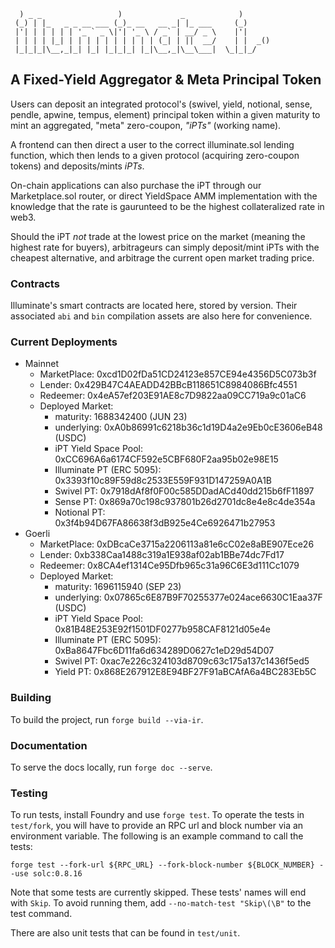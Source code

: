 ```
  ) _ _                 )             _            )
 (_) | |_   _ _ __ ___ (_)_ __   __ _| |_ ___     (_)
 |'| | | | | | '_ ` _ \|'| '_ \ / _` | __/ _ \    |'|
 | | | | |_| | | | | | | | | | | (_| | ||  __/    | |  _()
 |_|_|_|\__,_|_| |_| |_|_|_| |_|\__,_|\__\___|  \_|_|_/

```

## A Fixed-Yield Aggregator & Meta Principal Token

Users can deposit an integrated protocol's (swivel, yield, notional, sense, pendle, apwine, tempus, element) principal token within a given maturity to mint an aggregated, "meta" zero-coupon, _"iPTs"_ (working name).

A frontend can then direct a user to the correct illuminate.sol lending function, which then lends to a given protocol (acquiring zero-coupon tokens) and deposits/mints _iPTs_.

On-chain applications can also purchase the iPT through our Marketplace.sol router, or direct YieldSpace AMM implementation with the knowledge that the rate is gaurunteed to be the highest collateralized rate in web3.

Should the iPT _not_ trade at the lowest price on the market (meaning the highest rate for buyers), arbitrageurs can simply deposit/mint iPTs with the cheapest alternative, and arbitrage the current open market trading price.

### Contracts

Illuminate's smart contracts are located here, stored by version. Their associated `abi` and `bin` compilation assets are also here for convenience.

### Current Deployments

- Mainnet
  - MarketPlace: 0xcd1D02fDa51CD24123e857CE94e4356D5C073b3f
  - Lender: 0x429B47C4AEADD42BBcB118651C8984086Bfc4551
  - Redeemer: 0x4eA57ef203E91AE8c7D9822aa09CC719a9c01aC6
  - Deployed Market:
    - maturity: 1688342400 (JUN 23)
    - underlying: 0xA0b86991c6218b36c1d19D4a2e9Eb0cE3606eB48 (USDC)
    - iPT Yield Space Pool: 0xCC696A6a6174CF592e5CBF680F2aa95b02e98E15
    - Illuminate PT (ERC 5095): 0x3393f10c89F59d8c2533E559F931D147259A0A1B
    - Swivel PT: 0x7918dAf8f0F00c585DDadACd40dd215b6fF11897
    - Sense PT: 0x869a70c198c937801b26d2701dc8e4e8c4de354a
    - Notional PT: 0x3f4b94D67FA86638f3dB925e4Ce6926471b27953
- Goerli
  - MarketPlace: 0xDBcaCe3715a2206113a81e6cC02e8aBE907Ece26
  - Lender: 0xb338Caa1488c319a1E938af02ab1BBe74dc7Fd17
  - Redeemer: 0x8CA4ef1314Ce95Dfb965c31a96C6E3d111Cc1079
  - Deployed Market:
    - maturity: 1696115940 (SEP 23)
    - underlying: 0x07865c6E87B9F70255377e024ace6630C1Eaa37F (USDC)
    - iPT Yield Space Pool: 0x81B48E253E92f1501DF0277b958CAF8121d05e4e
    - Illuminate PT (ERC 5095): 0xBa8647Fbc6D11fa6d634289D0627c1eD29d54D07
    - Swivel PT: 0xac7e226c324103d8709c63c175a137c1436f5ed5
    - Yield PT: 0x868E267912E8E94BF27F91aBCAfA6a4BC283Eb5C

### Building

To build the project, run `forge build --via-ir`.

### Documentation

To serve the docs locally, run `forge doc --serve`.

### Testing

To run tests, install Foundry and use `forge test`. To operate the tests in `test/fork`, you will have to provide an RPC url and block number via an environment variable. The following is an example command to call the tests:

`forge test --fork-url ${RPC_URL} --fork-block-number ${BLOCK_NUMBER} --use solc:0.8.16`

Note that some tests are currently skipped. These tests' names will end with `Skip`. To avoid running them, add `--no-match-test "Skip\(\B"` to the test command.

There are also unit tests that can be found in `test/unit`.
